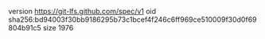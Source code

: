 version https://git-lfs.github.com/spec/v1
oid sha256:bd94003f30bb9186295b73c1bcef4f246c6ff969ce510009f30d0f69804b91c5
size 1976
